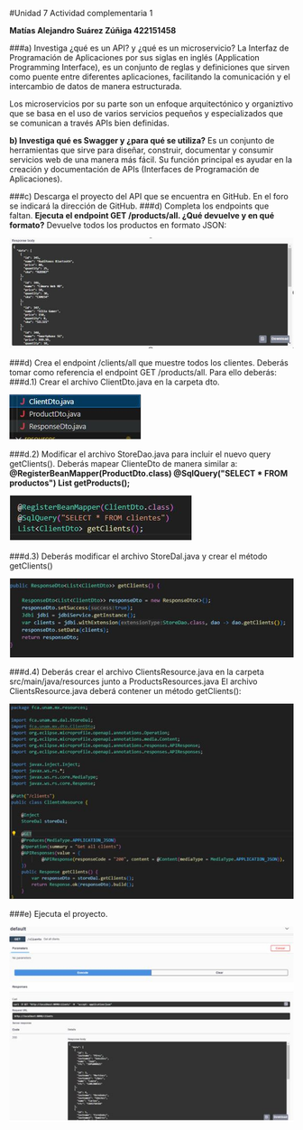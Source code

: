 #Unidad 7 Actividad complementaria 1

**Matías Alejandro Suárez Zúñiga
422151458**

###a)	Investiga ¿qué es un API? y ¿qué es un microservicio?
La Interfaz de Programación de Aplicaciones por sus siglas en inglés (Application Programming Interface), es un conjunto de reglas y definiciones que sirven como puente  entre diferentes aplicaciones, facilitando la comunicación y el intercambio de datos de manera estructurada.

Los microservicios por su parte son un enfoque arquitectónico y organiztivo que se basa en el uso de varios servicios pequeños y especializados que se comunican a través APIs bien definidas.  

**b)	Investiga qué es Swagger y ¿para qué se utiliza?**
Es un conjunto de herramientas que sirve para diseñar, construir, documentar y consumir servicios web de una manera más fácil. Su función principal es ayudar en la creación y documentación de APIs (Interfaces de Programación de Aplicaciones).

###c) Descarga el proyecto del API que se encuentra en GitHub. En el foro se indicará la dirección de GitHub.
###d) Completa los endpoints que faltan.
 **Ejecuta el endpoint GET /products/all. ¿Qué devuelve y en qué formato?**
Devuelve todos los productos en formato JSON:

 ![getPeosucts](./images/Respuest_getProducts.JPG "getProducts")


###d) Crea el endpoint /clients/all que muestre todos los clientes. Deberás tomar como referencia el endpoint GET /products/all. Para ello deberás:
###d.1) Crear el archivo ClientDto.java en la carpeta dto.

 ![ClientDto](./images/ClientDto.JPG "ClientDto")
 
###d.2) Modificar el archivo StoreDao.java para incluir el nuevo query getClients(). Deberás mapear ClienteDto de manera similar a:
**@RegisterBeanMapper(ProductDto.class)
@SqlQuery("SELECT * FROM productos")
List<ProductDto> getProducts();**

 ![BeanMap](./images/BeanMap.JPG "BeanMap")
 
###d.3) Deberás modificar el archivo StoreDal.java y crear el método getClients()

  ![GetClients](./images/metodoGetClients.JPG "GetClients")

  
###d.4) Deberás crear el archivo ClientsResource.java en la carpeta src/main/java/resources junto a ProductsResources.java El archivo ClientsResource.java deberá contener un método getClients():

  ![ClientResourceImage](./images/ClientResourceImage.JPG "ClientResourceImage")

  
###e) Ejecuta el proyecto.

  ![Ejecucion](./images/Ejecucion.JPG "Ejecucion")


 

